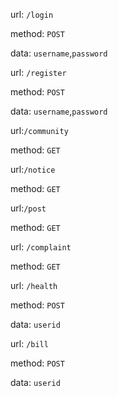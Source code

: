 url: `/login`

method: `POST`

data: `username`,`password`



url: `/register`

method: `POST`

data: `username`,`password`



url:`/community`

method: `GET`



url:`/notice`

method: `GET`



url:`/post`

method: `GET`



url: `/complaint`

method: `GET`



url: `/health`

method: `POST`

data: `userid`



url: `/bill`

method: `POST`

data: `userid`